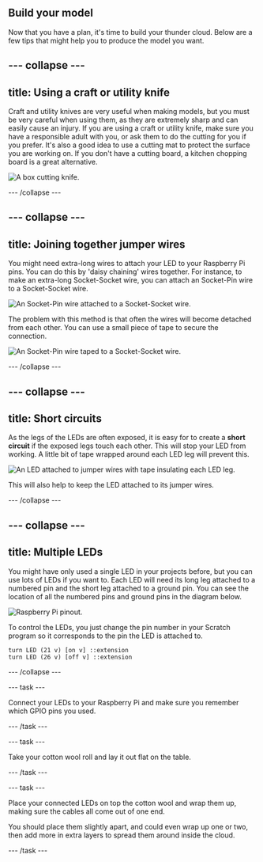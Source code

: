 ## Build your model

Now that you have a plan, it's time to build your thunder cloud. Below are a few tips that might help you to produce the model you want.

--- collapse ---
---
title: Using a craft or utility knife
---

Craft and utility knives are very useful when making models, but you must be very careful when using them, as they are extremely sharp and can easily cause an injury. If you are using a craft or utility knife, make sure you have a responsible adult with you, or ask them to do the cutting for you if you prefer. It's also a good idea to use a cutting mat to protect the surface you are working on. If you don't have a cutting board, a kitchen chopping board is a great alternative.

![A box cutting knife.](https://upload.wikimedia.org/wikipedia/commons/c/cf/Box-cutter.jpg)

--- /collapse ---

--- collapse ---
---
title: Joining together jumper wires
---

You might need extra-long wires to attach your LED to your Raspberry Pi pins. You can do this by 'daisy chaining' wires together. For instance, to make an extra-long Socket-Socket wire, you can attach an Socket-Pin wire to a Socket-Socket wire.

![An Socket-Pin wire attached to a Socket-Socket wire.](images/daisy-chain.jpg)

The problem with this method is that often the wires will become detached from each other. You can use a small piece of tape to secure the connection.

![An Socket-Pin wire taped to a Socket-Socket wire.](images/tape-daisy-chain.jpg)

--- /collapse ---

--- collapse ---
---
title: Short circuits
---

As the legs of the LEDs are often exposed, it is easy for to create a **short circuit** if the exposed legs touch each other. This will stop your LED from working. A little bit of tape wrapped around each LED leg will prevent this.

![An LED attached to jumper wires with tape insulating each LED leg.](images/insulated-led.jpg)

This will also help to keep the LED attached to its jumper wires.

--- /collapse ---

--- collapse ---
---
title: Multiple LEDs
---

You might have only used a single LED in your projects before, but you can use lots of LEDs if you want to. Each LED will need its long leg attached to a numbered pin and the short leg attached to a ground pin. You can see the location of all the numbered pins and ground pins in the diagram below.

![Raspberry Pi pinout.](https://www.raspberrypi.com/documentation/computers/images/GPIO-Pinout-Diagram-2.png)

To control the LEDs, you just change the pin number in your Scratch program so it corresponds to the pin the LED is attached to.

```blocks3
turn LED (21 v) [on v] ::extension
turn LED (26 v) [off v] ::extension
```

--- /collapse ---

--- task ---

Connect your LEDs to your Raspberry Pi and make sure you remember which GPIO pins you used.

--- /task ---

--- task ---

Take your cotton wool roll and lay it out flat on the table. 

--- /task ---

--- task ---

Place your connected LEDs on top the cotton wool and wrap them up, making sure the cables all come out of one end. 

You should place them slightly apart, and could even wrap up one or two, then add more in extra layers to spread them around inside the cloud.

--- /task ---
